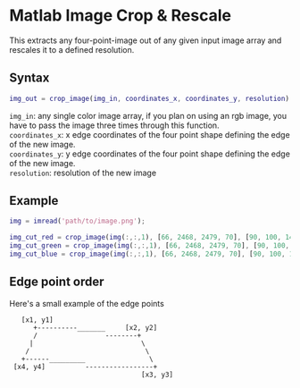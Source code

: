 # Matlab Image Crop & Rescale
This extracts any four-point-image out of any given input image array and rescales it to a defined resolution.

## Syntax
```matlab
img_out = crop_image(img_in, coordinates_x, coordinates_y, resolution)
```

`img_in`: any single color image array, if you plan on using an rgb image, you have to pass the image three times through this function.<br>
`coordinates_x`: x edge coordinates of the four point shape defining the edge of the new image. <br>
`coordinates_y`: y edge coordinates of the four point shape defining the edge of the new image.<br>
`resolution`: resolution of the new image

## Example

```matlab
img = imread('path/to/image.png');

img_cut_red = crop_image(img(:,:,1), [66, 2468, 2479, 70], [90, 100, 1436, 1460], [1920, 1080]);
img_cut_green = crop_image(img(:,:,1), [66, 2468, 2479, 70], [90, 100, 1436, 1460], [1920, 1080]);
img_cut_blue = crop_image(img(:,:,1), [66, 2468, 2479, 70], [90, 100, 1436, 1460], [1920, 1080]);
```

## Edge point order
Here's a small example of the edge points
```
   [x1, y1]
      +----------_______     [x2, y2]
      /                 --------+
     |                           \
    /                             \
   +------_________                \
 [x4, y4]          -----------------+
                                 [x3, y3]
```
